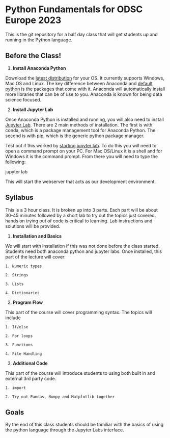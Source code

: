 # Python Fundamentals for ODSC Europe 2023

This is the git repository for a half day class that will get students up and running in the Python language.

## Before the Class!

1. **Install Anaconda Python**

Download the [latest distribution](https://www.anaconda.com/products/distribution) for your OS.  It currently supports Windows, Mac OS and Linux.  The key difference between Anaconda and [default python](https://www.python.org/downloads/) is the packages that come with it.  Anaconda will automatically install more libraries that can be of use to you.  Anaconda is known for being data science focused.

2. **Install Jupyter Lab**

Once Anaconda Python is installed and running, you will also need to install [Jupyter Lab](https://jupyterlab.readthedocs.io/en/stable/getting_started/installation.html).  There are 2 main methods of installation.  The first is with conda, which is a package management tool for Anaconda Python.  The second is with pip, which is the generic python package manager.  

Test out if this worked by [starting jupyter lab](https://jupyterlab.readthedocs.io/en/stable/getting_started/starting.html).  To do this you will need to open a command prompt on your PC.  For Mac OS/Linux it is a shell and for Windows it is the command prompt.  From there you will need to type the following:

jupyter lab

This will start the webserver that acts as our development environment.


## Syllabus

This is a 3 hour class.  It is broken up into 3 parts.  Each part will be about 30-45 minutes followed by a short lab to try out the topics just covered.  hands on trying out of code is critical to learning.  Lab instructions and solutions will be provided.

1. **Installation and Basics**

We will start with installation if this was not done before the class started.  Students need both anaconda python and jupyter labs.  Once installed, this part of the lecture will cover:

    1. Numeric types
    
    2. Strings
    
    3. Lists
    
    4. Dictionaries


2. **Program Flow**

This part of the course will cover programming syntax.  The topics will include

    1. If/else
    
    2. For loops
    
    3. Functions
    
    4. File Handling
    

3. **Additional Code**

This part of the course will introduce students to using both built in and external 3rd party code.

    1. import
    
    2. Try out Pandas, Numpy and Matplotlib together
    
    
    
## Goals
By the end of this class students should be familiar with the basics of using the python language through the Jupyter Labs interface.
